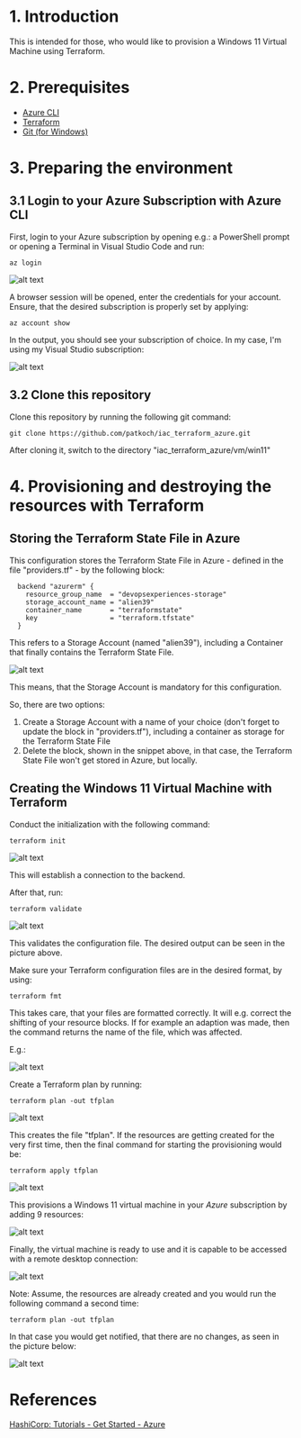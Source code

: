 # 1. Introduction

This is intended for those, who would like to provision a Windows 11 Virtual Machine using Terraform.

# 2. Prerequisites
 - [Azure CLI](https://learn.microsoft.com/en-us/cli/azure/install-azure-cli)
 - [Terraform](https://developer.hashicorp.com/terraform/downloads)
 - [Git (for Windows)](https://gitforwindows.org/)

# 3. Preparing the environment

## 3.1 Login to your Azure Subscription with Azure CLI

First, login to your Azure subscription by opening e.g.: a PowerShell prompt or opening a Terminal in Visual Studio Code and run:

```
az login
```

![alt text](pictures/00_az-login.png)

A browser session will be opened, enter the credentials for your account.
Ensure, that the desired subscription is properly set by applying:

```
az account show
```
In the output, you should see your subscription of choice. In my case, I'm using my Visual Studio subscription:

![alt text](pictures/01_az-account-show.png)

## 3.2 Clone this repository

Clone this repository by running the following git command:

```
git clone https://github.com/patkoch/iac_terraform_azure.git
```

After cloning it, switch to the directory "iac_terraform_azure/vm/win11"

# 4. Provisioning and destroying the resources with Terraform

## Storing the Terraform State File in Azure

This configuration stores the Terraform State File in Azure - defined in the file "providers.tf" - by the following block:

```
  backend "azurerm" {
    resource_group_name  = "devopsexperiences-storage"
    storage_account_name = "alien39"
    container_name       = "terraformstate"
    key                  = "terraform.tfstate"
  }
```

This refers to a Storage Account (named "alien39"), including a Container that finally contains the Terraform State File.

![alt text](pictures/09_storage_account.png)

This means, that the Storage Account is mandatory for this configuration.

So, there are two options:

1. Create a Storage Account with a name of your choice (don't forget to update the block in "providers.tf"), including a container as storage for the Terraform State File 
2. Delete the block, shown in the snippet above, in that case, the Terraform State File won't get stored in Azure, but locally.


## Creating the Windows 11 Virtual Machine with Terraform

Conduct the initialization with the following command:

```
terraform init
```
![alt text](pictures/02_terraform_init.png)

This will establish a connection to the backend.

After that, run:

```
terraform validate
```

![alt text](pictures/03_terraform_validate.png)

This validates the configuration file. The desired output can be seen in the picture above.

Make sure your Terraform configuration files are in the desired format, by using:

```
terraform fmt
```

This takes care, that your files are formatted correctly. It will e.g. correct the shifting of your resource blocks.
If for example an adaption was made, then the command returns the name of the file, which was affected.

E.g.:

![alt text](pictures/04_terraform_fmt.png)

Create a Terraform plan by running:

```
terraform plan -out tfplan
```

![alt text](pictures/05_terraform_plan.png)

This creates the file "tfplan". If the resources are getting created for the very first time, then the final command for starting the provisioning would be:

```
terraform apply tfplan
```

![alt text](pictures/06_terraform_apply.png)

This provisions a Windows 11 virtual machine in your *Azure* subscription by adding 9 resources:

![alt text](pictures/06_terraform_apply-complete.png)

Finally, the virtual machine is ready to use and it is capable to be accessed with a remote desktop connection:

![alt text](pictures/07_azure_portal_vm.png)

Note:
Assume, the resources are already created and you would run the following command a second time:

```
terraform plan -out tfplan
```

In that case you would get notified, that there are no changes, as seen in the picture below:

![alt text](pictures/08_terraform_plan_vm_exitsts_already.png)


# References

[HashiCorp: Tutorials - Get Started - Azure](https://developer.hashicorp.com/terraform/tutorials/azure-get-started)